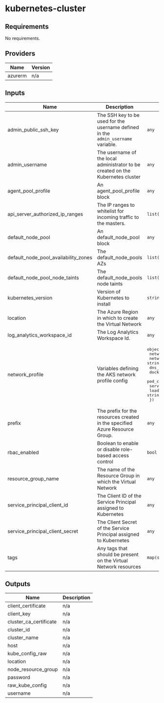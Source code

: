 # kubernetes-cluster

<!-- BEGINNING OF PRE-COMMIT-TERRAFORM DOCS HOOK -->
## Requirements

No requirements.

## Providers

| Name | Version |
|------|---------|
| azurerm | n/a |

## Inputs

| Name | Description | Type | Default | Required |
|------|-------------|------|---------|:--------:|
| admin\_public\_ssh\_key | The SSH key to be used for the username defined in the `admin_username` variable. | `any` | n/a | yes |
| admin\_username | The username of the local administrator to be created on the Kubernetes cluster | `any` | n/a | yes |
| agent\_pool\_profile | An agent\_pool\_profile block | `any` | n/a | yes |
| api\_server\_authorized\_ip\_ranges | The IP ranges to whitelist for incoming traffic to the masters. | `list(string)` | `null` | no |
| default\_node\_pool | An default\_node\_pool block | `any` | n/a | yes |
| default\_node\_pool\_availability\_zones | The default\_node\_pools AZs | `list(string)` | `null` | no |
| default\_node\_pool\_node\_taints | The default\_node\_pools node taints | `list(string)` | `null` | no |
| kubernetes\_version | Version of Kubernetes to install | `string` | `"1.11.3"` | no |
| location | The Azure Region in which to create the Virtual Network | `any` | n/a | yes |
| log\_analytics\_workspace\_id | The Log Analytics Workspace Id. | `any` | n/a | yes |
| network\_profile | Variables defining the AKS network profile config | <pre>object({<br>    network_plugin     = string<br>    network_policy     = string<br>    dns_service_ip     = string<br>    docker_bridge_cidr = string<br>    pod_cidr           = string<br>    service_cidr       = string<br>    load_balancer_sku  = string<br>  })</pre> | n/a | yes |
| prefix | The prefix for the resources created in the specified Azure Resource Group. | `any` | n/a | yes |
| rbac\_enabled | Boolean to enable or disable role-based access control | `bool` | `true` | no |
| resource\_group\_name | The name of the Resource Group in which the Virtual Network | `any` | n/a | yes |
| service\_principal\_client\_id | The Client ID of the Service Principal assigned to Kubernetes | `any` | n/a | yes |
| service\_principal\_client\_secret | The Client Secret of the Service Principal assigned to Kubernetes | `any` | n/a | yes |
| tags | Any tags that should be present on the Virtual Network resources | `map(string)` | `{}` | no |

## Outputs

| Name | Description |
|------|-------------|
| client\_certificate | n/a |
| client\_key | n/a |
| cluster\_ca\_certificate | n/a |
| cluster\_id | n/a |
| cluster\_name | n/a |
| host | n/a |
| kube\_config\_raw | n/a |
| location | n/a |
| node\_resource\_group | n/a |
| password | n/a |
| raw\_kube\_config | n/a |
| username | n/a |

<!-- END OF PRE-COMMIT-TERRAFORM DOCS HOOK -->
